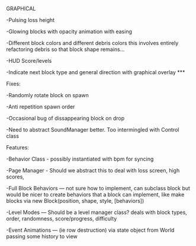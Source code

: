 GRAPHICAL

-Pulsing loss height

-Glowing blocks with opacity animation with easing

-Different block colors and different debris colors
	this involves entirely refactoring debris so that block shape remains...

-HUD Score/levels


-Indicate next block type and general direction with graphical overlay ***



Fixes:

-Randomly rotate block on spawn

-Anti repetition spawn order

-Occasional bug of dissappearing block on drop

-Need to abstract SoundManager better. Too intermingled with Control class




Features:

-Behavior Class - possibly instantiated with bpm for syncing 

-Page Manager - Should we abstract this to deal with loss screen, high scores, 

-Full Block Behaviors — not sure how to implement, can subclass block but would be nicer to create behaviors that a block 	can implement, like make blocks via new Block(position, shape, style, [behaviors])

-Level Modes  — Should be a level manager class? deals with block types, order, randomness, score/progress, difficulty

-Event Animations — (ie row destruction) via state object from World passing some history to view